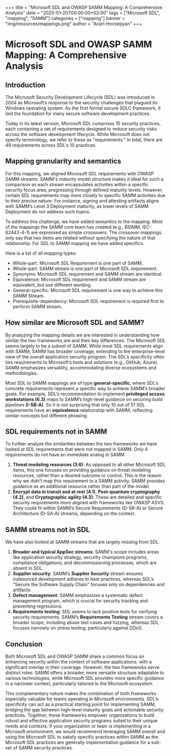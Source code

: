 +++
title = "Microsoft SDL and OWASP SAMM Mapping: A Comprehensive Analysis"
date = "2025-01-20T00:00:00+02:00"
tags = ["Microsoft SDL", "mapping", "SAMM"]
categories = ["mapping"]
banner = "img/resources/mappings.png"
author = "Aram Hovsepyan"
+++

# Microsoft SDL and OWASP SAMM Mapping: A Comprehensive Analysis

## Introduction
The Microsoft Security Development Lifecycle (SDL) was introduced in 2004 as Microsoft’s response to the security challenges that plagued its Windows operating system. As the first formal secure SDLC framework, it laid the foundation for many secure software development practices.

Today in its latest version, Microsoft SDL comprises 10 security practices, each containing a set of requirements designed to reduce security risks across the software development lifecycle. While Microsoft does not specify terminology, we refer to these as "requirements." In total, there are 49 requirements across SDL's 10 practices.


## Mapping granularity and semantics

For this mapping, we aligned Microsoft SDL requirements with OWASP SAMM streams. SAMM's maturity model structure makes it ideal for such a comparison as each stream encapsulates activities within a specific security focus area, progressing through defined maturity levels. However, certain SDL requirements map more closely to specific SAMM activities due to their precise nature. For instance, signing and attesting artifacts aligns with SAMM’s Level 3 Deployment maturity, as lower levels of SAMM Deployment do not address such topics.

To address this challenge, we have added semantics to the mapping. Most of the mappings the SAMM core team has created (e.g., BSIMM, IEC-62443-4-1) are expressed as simple crossovers. The crossover mappings only say that two items are related without specifying the nature of that relationship. For SDL to SAMM mapping we have added specifics.

Here is a list of all mapping types:
- Whole-part: Microsoft SDL Requirement is one part of SAMM.
- Whole-part: SAMM stream is one part of Microsoft SDL requirement.
- Synonyms: Microsoft SDL requirement and SAMM stream are identical.
- Equivalence: Microsoft SDL requirement and SAMM stream are equivalent, but use different wording.
- General-specific: Microsoft SDL requirement is one way to achieve this SAMM Stream.
- Prerequisite-dependency: Microsoft SDL requirement is required first to perform SAMM stream.


## How similar are Microsoft SDL and SAMM?

By analyzing the mapping details we are interested in understanding how similar the two frameworks are and their key differences. The Microsoft SDL seems largely to be a subset of SAMM. While most SDL requirements align with SAMM, SAMM has broader coverage, extending to the enterprise-level view of the overall application security program. The SDL’s specificity often ties requirements to Microsoft’s tools and solutions (e.g., GitHub, Azure). SAMM emphasizes versatility, accommodating diverse ecosystems and methodologies.

Most SDL to SAMM mappings are of type **general-specific**, where SDL’s concrete requirements represent a specific way to achieve SAMM’s broader goals. For example, SDL’s recommendation to implement **privileged access workstations (6.3)** maps to SAMM’s high-level guidance on securing build pipelines **(I-SB-A)**. So it is not surprising that only 10 out of 51 SDL requirements have an **equivalence** relationship with SAMM, reflecting similar concepts but different phrasing.

## SDL requirements not in SAMM

To further analyze the similarities between the two frameworks we have looked at SDL requirements that were not mapped in SAMM. Only 4 requirements do not have an immediate analog in SAMM.

1. **Threat modeling resources (3.6)**: As opposed to all other Microsoft SDL items, this one focuses on providing guidance on threat modeling resources, rather than a desired outcome or control. This is the reason why we didn’t map this requirement to a SAMM activity. SAMM provides guidance as an additional resource rather than part of the model.
2. **Encrypt data in transit and at rest (4.1)**, **Post-quantum cryptography (4.2)**, and **Cryptographic agility (4.3)**: These are detailed and specific security requirements more aligned with frameworks like OWASP ASVS. They could fit within SAMM’s Secure Requirements (D-SR-A) or Secure Architecture (D-SA-A) streams, depending on the context.

## SAMM streams not in SDL
We have also looked at SAMM streams that are largely missing from SDL.

1. **Broader and typical AppSec streams**: SAMM's scope includes areas like application security strategy, security champions programs, compliance obligations, and decommissioning processes, which are absent in SDL.
2. **Supplier security**: SAMM’s **Supplier Security** stream ensures outsourced development adheres to best practices, whereas SDL’s "Secure the Software Supply Chain" focuses only on dependencies and artifacts.
3. **Defect management**: SAMM emphasizes a systematic defect management program, which is crucial for security tracking and preventing regressions.
4. **Requirements testing**: SDL seems to lack positive tests for verifying security requirements. SAMM’s **Requirements Testing** stream covers a broader scope, including abuse test cases and fuzzing, whereas SDL focuses narrowly on stress testing, particularly against DDoS.

## Conclusion

Both Microsoft SDL and OWASP SAMM share a common focus on enhancing security within the context of software applications, with a significant overlap in their coverage. However, the two frameworks serve distinct roles: SAMM offers a broader, more versatile structure adaptable to various technologies, while Microsoft SDL provides more specific guidance in a narrower context, particularly tailored to the Microsoft ecosystem.

This complementary nature makes the combination of both frameworks especially valuable for teams operating in Microsoft environments. SDL’s specificity can act as a practical starting point for implementing SAMM, bridging the gap between high-level maturity goals and actionable security practices. Together, these frameworks empower organizations to build robust and effective application security programs suited to their unique needs and contexts. If your organization or team is implementing in a Microsoft environment, we would recommend leveraging SAMM overall and using the Microsoft SDL to satisfy specific practices within SAMM as the Microsoft SDL practices are generally implementation guidance for a sub-set of SAMM security practices.